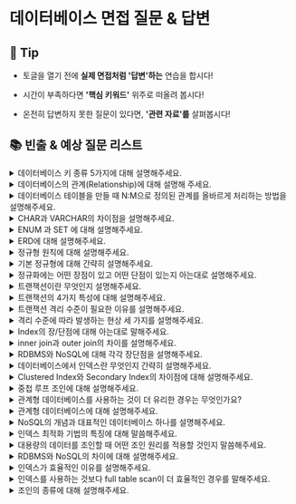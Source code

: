 # 데이터베이스 면접 질문 & 답변

## 🎁 Tip

- 토글을 열기 전에 **실제 면접처럼 '답변'하는** 연습을 합시다!

- 시간이 부족하다면 **'핵심 키워드'** 위주로 떠올려 봅시다!

- 온전히 답변하지 못한 질문이 있다면, **'관련 자료'를** 살펴봅시다!

## 📚 빈출 & 예상 질문 리스트

<details>
<summary>데이터베이스 키 종류 5가지에 대해 설명해주세요.</summary>

### 👨🏻‍💻 **답변**

``` 
키는 테이블 간의 관계를 명확하게 하고, 데이터를 식별하고 관리하기 위한 속성입니다.
키의 종류에는 슈퍼키, 후보키, 기본키, 대체키, 외래키가 있습니다. 
슈퍼키는 각 레코드를 유일하게 식별할 수 있는 유일성을 갖춘 키입니다.
후보키는 기본키가 될 수 있는 후보들이며 유일성과 최소성을 동시에 만족하는 키입니다.
기본키는 후보키 중에서 선택된 메인 키로 유일성과 최소성을 만족하는 키입니다. 
대체키는 후보키가 두 개 이상일 경우 어느 하나를 기본키로 지정하고 남은 후보키들을 의미합니다.
외래키는 다른 테이블의 기본키를 참조하는 값으로 개체와의 관계를 식별하는 데 사용합니다. 
```

### 🎯 **핵심 키워드**

```
슈퍼키, 후보키, 기본키, 대체키, 외래키, 식별, 유일성, 최소성
```

### 📔 **관련 자료**

- [1. 데이터베이스의 기본](1.%20데이터베이스의%20기본.md)

</details>

<details>
<summary>데이터베이스의 관계(Relationship)에 대해 설명해 주세요.</summary>

### 👨🏻‍💻 **답변**

```
테이블 관계의 종류에는 1:1 관계, 1:N 관계, N:M 관계가 있습니다.
1:1 관계는 하나의 레코드가 다른 테이블의 레코드 한 개와 연결된 경우를 말합니다.
1:N 관계는 하나의 레코드가 서로 다른 여러 개의 레코드와 연결된 경우를 말합니다.
N:M(다대다) 관계는 여러 개의 레코드가 다른 테이블의 여러 개의 레코드와 연결된 경우를 말합니다.
N:M 관계의 경우 1:N(일대다) 관계와 비슷하지만, 양방향에서 다수의 레코드를 가질 수 있다는 특징이 있습니다.
```

### 🎯 **핵심 키워드**

```
테이블, 레코드, 연결, 양방향
```

### 📔 **관련 자료**

- [1. 데이터베이스의 기본](1.%20데이터베이스의%20기본.md)

</details>

<details>
<summary>데이터베이스 테이블을 만들 때 N:M으로 정의된 관계를 올바르게 처리하는 방법을 설명해주세요.</summary>

### 👨🏻‍💻 **답변**
``` 
N:M으로 정의된 관계의 경우 두 테이블의 중간에 1:N, 1:M으로 만들 수 있는 테이블을 추가합니다.
이 때 테이블의 이름은 보통 기존 두 테이블의 이름을 언더바를 기준으로 합친 것이 됩니다.
예를 들어 학생과 강의라는 테이블이 N:M으로 정의된 경우, 학생_강의 라는 테이블을 추가하게 됩니다.
```
### 🎯 **핵심 키워드**
```
중간 테이블
```
### 📔 **관련 자료**
- [1. 데이터베이스의 기본](1.%20데이터베이스의%20기본.md)
</details>

<details>
<summary> CHAR과 VARCHAR의 차이점을 설명해주세요.</summary>

### 👨🏻‍💻 **답변**

```
CHAR과 VARCHAR 모두 수를 입력받아 몇 자까지 입력받을지를 정할 수 있습니다.
하지만 CHAR의 경우 테이블을 생성할 때 선언된 길이로 고정되며 레코드를 저장할 때 무조건 선언한 길이 값으로 고정해서 저장됩니다.
반면 VARCHAR의 경우 가변 길이 문자열로 입력된 데이터에 따라 용량을 가변시켜 저장합니다.
따라서 CHAR은 유동적이지 않은 길이를 가진 데이터의 경우 효율적이고 VARCHAR의 경우 유동적인 길이를 가진 데이터를 저장할 때 효율적입니다.
```

### 🎯 **핵심 키워드**

```
가변 길이 문자열, 고정 길이 문자열
```

### 📔 **관련 자료**
- [1. 데이터베이스의 기본](1.%20데이터베이스의%20기본.md)

</details>

<details>
<summary>ENUM 과 SET 에 대해 설명해주세요.</summary>

### 👨🏻‍💻 **답변**
``` 
모두 문자열을 열거한 타입입니다.
ENUM은 ('x-small','small','medium','large','x-large') 형태로 쓰이며, 이 중에서 하나만 선택하는 단일 선택만 가능하고 ENUM 리스트에 없는 잘못된 값을 삽입하면 빈 문자열이 대신 삽입됩니다.
ENUM을 이용하면 x-small 등이 0,1 등으로 매핑되어 메모리를 적게 사용하는 이점을 얻습니다.
ENUM은 최대 65,535 개의 요소들을 넣을 수 있습니다.
SET은 ENUM 과 비슷하지만 여러 개의 데이터를 선택할 수 있고 비트 단위의 연산을 할 수 있으며 최대 64개의 요소를 집어넣을 수 있다는 점이 다릅니다.
ENUM이나 SET 등 쓸 경우 공간적으로 이점을 볼 수 있지만 애플리케이션의 수정에 따라 데이터베이스의 ENUM이나 SET 에서 정의한 목록을 수정해야 한다는 단점이 있습니다.
```
### 🎯 **핵심 키워드**
```
단일 선택, 문자열 열거, 빈 문자열 
```
</details>

<details>
<summary>ERD에 대해 설명해주세요.</summary>

### 👨🏻‍💻 **답변**

``` 
ERD는 릴레이션 간의 관계들을 정의한 것으로 데이터베이스를 구축할 때 가장 기초적인 뼈대 역할을 합니다. 
ERD는 시스템 요구 사항을 기반으로 작성됩니다. 그리고 해당 ERD를 기반으로 데이터베이스를 구축합니다.
데이터베이스를 구축한 이후에도 디버깅, 비즈니스 프로세스 재설계 등이 필요한 경우에 설계도 역할을 담당하기도 합니다.
```

### 🎯 **핵심 키워드**

```
릴레이션, 관계
```

### 📔 **관련 자료**

- [2. ERD와 정규화 과정](2.%20ERD와%20정규화%20과정.md)

</details>

<details>
<summary> 정규형 원칙에 대해 설명해주세요. </summary>

### 👨🏻‍💻 **답변**

```
정규형 원칙은 다음과 같이 설명할 수 있습니다.
첫번째로 분해로 인한 정보 손실이 발생하지 않아야 하며 분해된 테이블을 조인하면 복원이 가능해야 합니다.
두번째는 분해하면 분해할수록 데이터의 중복성을 감소시켜야 합니다.
마지막으로 독립적인 관계는 별개의 테이블로 표현해야 합니다.
앞서 말씀드린 정규형 원칙을 기반으로 정규형을 만들어 가게 됩니다.
```

### 🎯 **핵심 키워드**

```
분해, 데이터 중복성 감소, 독립적인 관계
```

### 📔 **관련 자료**

- [2. ERD와 정규화 과정](2.%20ERD와%20정규화%20과정.md)

</details>

<details>
<summary> 기본 정규형에 대해 간략히 설명해주세요. </summary>

### 👨🏻‍💻 **답변**

```
기본 정규형은 제1정규형, 제2정규형, 제3정규형, 보이스코드 정규형으로 나누어져 있습니다.
제1정규형은 모든 도메인이 원자값만으로 구성되어있는 것을 뜻합니다.
제2정규형은 제1정규형이며 부분 함수의 종속성을 제거하여 완전 함수 종속적인 형태를 뜻합니다.
이 때 완전 함수 종속이란 하나의 컬럼이 다른 컬럼의 모든 값에 대해 종속되어 있는 경우를 말합니다. 
제3정규형은 제2정규형이며 기본키가 아닌 모든 속성이 이행적 함수 종속을 만족하지 않는 형태를 뜻합니다.
이 때 이행적 함수 종속이란 속성이 A→B이고, B→C이면서 A→C의 관계에 있는 것을 의미합니다. 
보이스코드 정규형은 제3정규형이고, 모든 결정자가 후보키인 상태를 말합니다.
정규형을 높인다고 무조건적으로 좋은 것은 아니며, 오히려 성능이 나빠질 수도 있으므로 상황에 따라 알맞은 테이블 정규형 수준을 정해야 합니다.
```

### 🎯 **핵심 키워드**

```
제1정규형, 제2정규형, 제3정규형, 보이스코드 정규형, 원자값, 부분 함수 종속성, 이행적 함수 종속, 결정자
```

### 📔 **관련 자료**

- [2. ERD와 정규화 과정](2.%20ERD와%20정규화%20과정.md)

</details>

<details>
<summary>정규화에는 어떤 장점이 있고 어떤 단점이 있는지 아는대로 설명해주세요.</summary>

### 👨🏻‍💻 **답변**
``` 
장점
1. 데이터베이스 변경 시 이상현상이 발생하는 문제점을 해결할 수 있습니다.
2. 데이터베이스 구조 확장 시 정규화된 데이터베이스는 그 구조를 변경하지 않아도 되거나 일부만 변경해도 됩니다.
단점
릴레이션의 분해로 인해 릴레이션 간의 연산(JOIN 연산)이 많아진다. 이로인해 질의에 대한 응답 시간이 느려질 수 있습니다.
```
### 🎯 **핵심 키워드**
```
이상현상 해결, 연산 증가, 속도
```
### 📔 **관련 자료**
- [2. ERD와 정규화 과정](2.%20ERD와%20정규화%20과정.md)
</details>

<details>
<summary>트랜잭션이란 무엇인지 설명해주세요.</summary>

### 👨🏻‍💻 **답변**
``` 
트랜잭션이란 데이터베이스에서 수행되는 작업의 단위를 말합니다.
이 작업은 한 번에 완전히 수행되거나 전혀 수행되지 않아야 하며, 이는 커밋과 롤백으로 구현됩니다.
트랜잭션은 데이터베이스의 무결성을 보장하기 위해 중요하며, ACID 속성을 준수해야 합니다.
```
### 🎯 **핵심 키워드**
```
완전성, 커밋, 롤백
```
### 📔 **관련 자료**
- [3. 트랜잭션과 무결성](3.%20트랜잭션과%20무결성.md)
</details>


<details>
<summary> 트랜잭션의 4가지 특성에 대해 설명해주세요. </summary>

### 👨🏻‍💻 **답변**

```
ACID 라고도 불리는 트랜잭션의 특징에는 원자성, 일관성, 독립성, 지속성이 있습니다.
원자성은 트랜잭션과 관련된 일이 모두 수행되었거나 되지 않았거나를 보장하는 특징입니다.
일관성은 작업처리 결과는 항상 일관성이 있어야 한다는 특징입니다.
격리성은 트랜잭션 수행 시 다른 트랜잭션의 작업이 끼어들지 못하도록 보장한다는 특징입니다.
마지막으로 지속성은 성공적으로 수행된 트랜잭션은 영원히 반영되어야 한다는 특징입니다.
```

### 🎯 **핵심 키워드**

```
원자성, 일관성, 격리성, 지속성, 트랜잭션
```

### 📔 **관련 자료**

- [3. 트랜잭션과 무결성](3.%20트랜잭션과%20무결성.md)

</details>

<details>
<summary>트랜잭션 격리 수준이 필요한 이유를 설명해주세요.</summary>

### 👨🏻‍💻 **답변**
``` 
우선 격리 수준이란 트랜잭션끼리 얼마나 서로 고립되어 있는지를 나타내는 수준입니다. 즉, 한 트랜잭션이 다른 트랜잭션이 변경한 데이터에 대한 접근 강도를 의미합니다.
이러한 격리 수준은 트랜잭션의 ACID 특성을 보장하기 위해서 사용합니다.
Locking을 통해 이를 해결할 수 있지만, 무조건적인 Locking은 성능저하를 가져옵니다. 반대로 느슨한 Locking은 데이터 무결성에 큰 문제를 가져옵니다.
효율적인 Locking의 사용을 위해 적절한 격리수준은 반드시 필요합니다.
```
### 🎯 **핵심 키워드**
```
ACID 보장, Locking
```
### 📔 **관련 자료**
- [Isolation Level이란?](https://akasai.space/db/about_isolation/#:~:text=%ED%95%84%EC%9A%94%EC%84%B1,%ED%81%B0%20%EB%AC%B8%EC%A0%9C%EB%A5%BC%20%EA%B0%80%EC%A0%B8%EC%98%B5%EB%8B%88%EB%8B%A4.)
</details>

<details>
<summary>격리 수준에 따라 발생하는 현상 세 가지를 설명해주세요.</summary>

### 👨🏻‍💻 **답변**

```
격리 수준에 따라 발생하는 현상에는 팬텀 리드, 반복 가능하지 않은 조회, 더티 리드가 있습니다.
팬텀 리드는 한 트랜잭션 내에서 동일한 쿼리를 보냈을 때 해당 조회 결과가 다른 경우를 말합니다.
반복 가능하지 않은 조회는 한 트랜잭션 내의 같은 행에 두 번 이상 조회가 발생했는데, 그 값이 다른 경우를 말합니다. 반복 가능하지 않은 조회는 행 값이 달라질 수 있는데, 팬텀 리드는 다른 행이 선택될 수도 있다는 차이점이 있습니다.
더티 리드는 한 트랙잭션이 실행 중일 때 다른 트랜잭션에 의해 수정되었지만 아직 커밋되지 않은 행의 데이터를 읽는 경우를 말합니다.
```

### 🎯 **핵심 키워드**

```
트랜잭션, 쿼리, 데이터
```

### 📔 **관련 자료**

- [3. 트랜잭션과 무결성](1.%20트랜잭션과%20무결성.md)

</details>


<details>
<summary>Index의 장/단점에 대해 아는대로 말해주세요.</summary>

### 👨🏻‍💻 **답변**

``` 
인덱스의 장점에 대해 말씀드리겠습니다. 
테이블을 조회하는 속도와 그에 따른 성능을 향상시킬 수 있습니다.
전반적인 시스템의 부하를 줄일 수 있습니다.

인덱스의 단점에 대해 말씀드리겠습니다.
인덱스를 관리하기 위해 DB의 약 10%에 해당하는 저장공간이 필요합니다.
CREATE(삽입), DELETE(삭제), UPDATE(수정) 작업 시에도 인덱스를 업데이트해야 하므로 성능 저하가 발생할 수 있다.
```

### 🎯 **핵심 키워드**

```
검색 속도 향상, 테이블 조회 속도, 인덱스 업데이트 시 성능 저하 우려
```

### 📔 **관련 자료**

- [5. 인덱스](5.%20인덱스.md)

</details>

<details>
<summary>inner join과 outer join의 차이를 설명해주세요.</summary>

### 👨🏻‍💻 **답변**

``` 
inner join은 두 개의 테이블 간에 공통된 값을 기준으로 레코드를 결합하는 방법입니다.
outer join 또한 두 개의 테이블 간에 공통된 값을 기준으로 레코드를 결합하지만, 
inner join과 달리 일치하지 않는 레코드도 결과에 포함됩니다.
일치하지 않는 레코드를 표시하기 위해 NULL 값을 채워넣습니다.
```

### 🎯 **핵심 키워드**

```
공통된 값 기준, 일치하지 않는 레코드
```

### 📔 **관련 자료**

- [6. 조인의 종류](6.%20조인의%20종류.md)

</details>

<details>
<summary>RDBMS와 NoSQL에 대해 각각 장단점을 설명해주세요.</summary>

### 👨🏻‍💻 **답변**

``` 
RDBMS의 장점으로는 데이터 중복 배제로 데이터 이상 발생 및 용량 증가를 최소화한다는 점이 있습니다.
단점으로는 조인이 복잡한 경우 쿼리 프로세싱도 복잡해져 성능이 저하된다는 점이 있습니다.

NoSQL의 장점으로는 쿼리 프로세싱이 단순화되어 대용량 데이터 처리 성능이 향상된다는 점이 있습니다. 
단점으로는 데이터 중복에 의해 데이터 일관성이 저하되고 용량이 증가한다는 점이 있습니다.
```

### 🎯 **핵심 키워드**

```
데이터 중복, 쿼리 프로세싱
```

### 📔 **관련 자료**

- [4. 데이터베이스의 종류](4.%20데이터베이스의%20종류.md)

</details>

<details>
<summary> 데이터베이스에서 인덱스란 무엇인지 간략히 설명해주세요. </summary>

### 👨🏻‍💻 **답변**

```
추가적인 쓰기 작업과 저장 공간을 활용하여 데이터베이스 테이블의 검색 속도를 향상시키기 위한 자료구조입니다.
책으로 비유하자면 목차로 비유할 수 있습니다.
인덱스를 사용하면 테이블을 조회하는 속도를 높이고 또 그에 따른 성능을 향상시킬 수 있습니다. 
하지만 인덱스를 사용하기 위해 DB의 약 10%에 해당하는 저장공간이 추가로 필요하며 잘못 사용할 경우 성능이 오히려 저하될 수 있다는 단점을 가지고 있습니다.
인덱스를 구현할 때 사용되는 대표적인 자료구조로는 해시 테이블과 B-tree가 있습니다.
```

### 🎯 **핵심 키워드**

```
데이터베이스 테이블의 검색 속도를 향상시키기 위한 자료구조, 성능 향상, 저장공간 추가적 필요, 자료구조, 해시 테이블, B-tree
```

### 📔 **관련 자료**

- [5. 인덱스](5.%20인덱스.md)

</details>

<details>
<summary> Clustered Index와 Secondary Index의 차이점에 대해 설명해주세요. </summary>

### 👨🏻‍💻 **답변**

```
첫 번째로 클러스터드 인덱스는 테이블당 인덱스가 오직 한 개만 존재합니다. 
반면 세컨더리 인덱스는 테이블 당 여러개의 인덱스를 생성할 수 있습니다.

두 번째로 클러스터드 인덱스는 테이블 자체를 정렬하므로 별도의 공간을 필요로하지 않습니다. 
하지만 세컨더리 인덱스의 경우 인덱스가 저징되는 별도의 공간이 필요합니다.

마지막으로 클러스터드 인덱스는 데이터를 삽입할 때 모든 테이블에 존재하는 데이터들의 순서를 유지해야하므로 많은 비용이 발생하게 됩니다. 
세컨더리 인덱스의 경우 별도의 공간에 인덱스를 생성해야하기 때문에 추가적인 작업이 필요합니다.

따라서 클러스터드 인덱스는 테이블의 데이터가 자주 업데이트되지 않는 경우나 항상 정렬된 데이터를 반환해야하는 경우에 적합하고,
세컨더리 인덱스는 데이터의 업데이트가 자주 일어나거나 특정 컬럼이 쿼리에서 자주 사용되는 경우에 적합합니다.
```

### 🎯 **핵심 키워드**

```
테이블당 인덱스 개수, 공간 필요 유무, 데이터 삽입 시 발생하는 비용
```

### 📔 **관련 자료**

- [Clustered vs NonClustered (index 개념)](https://gwang920.github.io/database/clusterednonclustered/#%EA%B2%B0%EB%A1%A0)
- [5. 인덱스](5.%20인덱스.md)

</details>

<details>
<summary> 중첩 루프 조인에 대해 설명해주세요. </summary>

### 👨🏻‍💻 **답변**

```
중첩 루프 조인은 중첩 for문과 같은 원리로 조건에 맞는 조인을 하는 방법입니다.
랜덤 접근에 대한 비용이 많이 증가하기 때문에 대용량의 테이블에서는 사용하지 않습니다.
선행테이블을 풀스캔하기 때문에 선행테이블의 크기가 작을수록 유리하고 후행테이블에는 반드시 인덱스가 존재해야합니다.
"t1, t2 테이블을 조인한다" 라고 했을 때 선행테이블인 t1에서 행을 한 번에 하나씩 읽고 조건에 맞는 경우 t2 테이블을 한 줄씩 읽으며 조인을 수행합니다.
```

### 🎯 **핵심 키워드**

```
중첩 for문, 대용량 테이블 부적합, 선행테이블 작은 크기 유리, 후행 테이블 인덱스 필수
```

### 📔 **관련 자료**

- [7. 조인의 원리](7.%20조인의%20원리.md)
- [Join 기법 정리 (Nested Loop, Sort Merge, Hash)](https://devlog.changhee.me/posts/Join%EA%B8%B0%EB%B2%95_%EC%A0%95%EB%A6%AC/)

</details>

<details>
<summary> 관계형 데이터베이스를 사용하는 것이 더 유리한 경우는 무엇인가요? </summary>

### 👨🏻‍💻 **답변**

```
NoSQL과 비교했을 때 관계형 데이터베이스가 갖는 장점은 스키마가 명확하게 정의되었다는 점, 데이터 무결성을 보장한다는 점 등이 있습니다.
따라서 관계를 맺고 있는 데이터가 자주 변경되는 애플리케이션의 경우 혹은 명확한 스키마가 사용자와 데이터에게 중요한 경우 관계형 데이터베이스를 사용하는 것이 유리합니다. 
```

### 🎯 **핵심 키워드**

```
명확한 스키마, 데이터 무결성 보장, 관계형 데이터 변경 잦음
```

### 📔 **관련 자료**

- [4. 데이터베이스의 종류](4.%20데이터베이스의%20종류.md)
- [SQL과 NOSQL의 차이](https://gyoogle.dev/blog/computer-science/data-base/SQL%20&%20NOSQL.html)


</details>

<details>
<summary>관계형 데이터베이스에 대해 설명해주세요.</summary>

### 👨🏻‍💻 **답변**
``` 
관계형 데이터베이스는 SQL 언어를 기반으로 하는 데이터베이스 입니다.
데이터를 행과 열이 있는 테이블로 저장하고, 행에는 데이터 값이, 열에는 데이터 속성이 포함됩니다.
대표적인 관계형 데이터베이스에는 MySQL이 있습니다.
```
### 🎯 **핵심 키워드**
```
SQL 언어, 테이블, MySQL
```
### 📔 **관련 자료**
- [4. 데이터베이스의 종류](4.%20데이터베이스의%20종류.md)
</details>

<details>
<summary>NoSQL의 개념과 대표적인 데이터베이스 하나를 설명해주세요.</summary>

### 👨🏻‍💻 **답변**
``` 
NoSQL은 RDBMS와는 달리 데이터 간의 관계를 정의하지 않는 데이터베이스입니다.
데이터는 키-값 형태로 저장되고, 여러 서버에 데이터를 분산 저장하여 특정 서버에 장애가 발생해도 데이터의 유실이나 서비스 중지가 발생하지 않도록 합니다.
주로 빅데이터와 분산 시스템 환경에서 대용량의 데이터를 처리하는데 적합한 데이터베이스입니다.
대표적인 NoSQL 에는 MongoDB가 있습니다. MongoDB는 JSON을 통해 데이터에 접근할 수 있고, 도큐먼트를 생성할 때마다 다른 컬렉션과의 중복을 방지할 수 있는 ObjectId가 생성되며 빅데이터를 저장할 때 성능이 좋습니다.
```
### 🎯 **핵심 키워드**
```
키-값, 분산 시스템, 빅데이터
```
### 📔 **관련 자료**
- [4. 데이터베이스의 종류](4.%20데이터베이스의%20종류.md)
</details>

<details>
<summary>인덱스 최적화 기법의 특징에 대해 말씀해주세요.</summary>

### 👨🏻‍💻 **답변**
``` 
최적화 기법의 경우 데이터베이스마다 다를 수 있습니다만, MongoDB를 기준으로 특징 3가지를 말씀드리겠습니다.
먼저 인덱스는 인덱스 리스트와 컬렉션 순으로 탐색하기 때문에 관련 읽기 비용이 들 수 있어서 무조건적인 사용은 지양하도록 합니다.
두 번째로, 각 서비스에서 사용하는 객체의 깊이와 테이블 크기에 맞는 테스팅을 통해 시간을 최소화합니다.
마지막으로 복합 인덱스를 생성할 때는 같음, 정렬, 다중값, 카디널리티 순으로 생성해야 합니다.
이 때 카디널리티는 높은 순으로 생성하여, 가장 중복도가 적은 필드의 인덱스를 먼저 설정합니다.
```
### 🎯 **핵심 키워드**
```
읽기 비용, 시간 최소화, 복합 인덱스
```
### 📔 **관련 자료**
- [5. 인덱스](5.%20인덱스.md)
</details>

<details>
<summary>대용량의 데이터를 조인할 때 어떤 조인 원리를 적용할 것인지 말씀해주세요.</summary>

### 👨🏻‍💻 **답변**
``` 
대용량의 데이터에 조인 시 적용할 수 있는 조인 원리에는 정렬 병합 조인과 해시 조인이 있습니다.
정렬 병합 조인의 경우 어느 한 쪽이라도 정렬 작업이 종료되지 않으면 조인이 시작될 수 없으므로 두 테이블 조인 집합의 크기가 많이 차이가 난다면 한쪽에 '대기' 상태가 발생하여 비효율적입니다. 하지만 두 테이블의 사이즈가 비슷한 경우에는 유리합니다.
따라서 두 테이블의 사이즈가 비슷한 경우 정렬 병합 조인을, 차이가 많이 나는 경우 해시 조인을 적용할 것입니다.
```
### 🎯 **핵심 키워드**
```
정렬 병합 조인, 해시 조인, 테이블 사이즈
```
### 📔 **관련 자료**
- [7. 조인의 원리](7.%20조인의%20원리.md)
</details>

<details>
<summary>RDBMS와 NoSQL의 차이에 대해 설명해주세요.</summary>

### 👨🏻‍💻 **답변**

``` 
RDBMS는 모든 데이터를 행과 열로 이루어진 2차원 테이블 형태로 표현하며, 테이블 간의 관계를 표현할 수 있습니다. 
반면 NoSQL은 컬렉션이라는 형태로 데이터를 관리하며, 데이터간의 관계를 정의하지 않고, 동적 스키마를 사용하여 좀 더 자유롭게 데이터를 관리할 수 있습니다.
또한, NoSQL은 표준적인 질의(SQL)도 존재하지 않습니다.
관계형 데이터베이스는 스케일링에 제약이 있어 데이터베이스를 여러 서버에 분산하여 처리량과 성능을 향상시키는 수평적 확장이 어렵고,
NoSQL은 수평적 확장이 비교적 쉽습니다.
관계형 데이터베이스는 데이터 무결성을 높이는 데 유리하며, NoSQL은 스키마가 유연하지만 데이터 중복의 위험이 있습니다.
```

### 🎯 **핵심 키워드**

```
테이블, 컬렉션, 관계, SQL
```

### 📔 **관련 자료**

- [4. 데이터베이스의 종류](4.%20데이터베이스의%20종류.md)

</details>

<details>
<summary>인덱스가 효율적인 이유를 설명해주세요.</summary>

### 👨🏻‍💻 **답변**

```
인덱스는 특정 조건을 만족하는 레코드를 빠르게 조회하기 위해 사용합니다.
인덱스가 효율적인 이유는, 효율적인 단계를 거쳐 모든 요소에 접근할 수있는 균형 잡힌 트리 구조로 되어있으며
트리 깊이가 리프 노드 수에 비해 매우 느리게 성장하는 특성인 대수확장성을 가지고 있기 때문입니다.
```

### 🎯 **핵심 키워드**

```
균형 잡힌 트리 구조, 대수확장성
```

### 📔 **관련 자료**

- [5. 인덱스](5.%20인덱스.md)

</details>

<details>
<summary>인덱스를 사용하는 것보다 full table scan이 더 효율적인 경우를 말해주세요.</summary>

### 👨🏻‍💻 **답변**

```
테이블의 전체 데이터 수가 너무 적거나, 조회하려는 데이터가 테이블의 상당 부분을 차지할 때는
인덱스를 사용하는 것보다 full table scan을 하는 것이 더 효율적입니다.
이 경우 인덱스가 존재하더라도 DBMS의 optimizer 판단 하에 full table scan을 진행하기도 합니다.
```

### 🎯 **핵심 키워드**

```
데이터 수
```

### 📔 **관련 자료**

- [5. 인덱스](5.%20인덱스.md)

</details>

<details>
<summary>조인의 종류에 대해 설명해주세요.</summary>

### 👨🏻‍💻 **답변**

```
대표적인 조인의 종류로는 크게 Inner Join과 Outer Join이 있습니다.
Inner 조인은 두 테이블에서 조인 조건에 일치하는 레코드로만 결과 테이블을 만드는 방식입니다.
Outer Join은 조인 조건을 만족하지 않는 레코드(튜플)들도 결과 테이블에 포함하는 조인 방식으로,
Left Outer Join, Right Outer Join, Full Outer Join으로 나뉩니다.
Left Outer Join은 조인문 왼쪽 테이블의 모든 결과를 가져와서 오른쪽 테이블의 데이터와 매칭하고,
매칭되는 데이터가 없는 경우 null로 표시합니다.
Right Outer Join은 반대로 조인문 오른쪽 테이블의 모든 결과를 가져와서 왼쪽 테이블의 데이터와 매칭하고,
매칭되는 데이터가 없는 경우 null로 표시합니다.
Full Outer Join은 양쪽 모두 조인 조건에 부합하지 않는 레드코들까지도 결과 테이블에 포함합니다.
```

### 🎯 **핵심 키워드**

```
Inner Join, Outer Join, 조인 조건, null
```

### 📔 **관련 자료**

- [6. 조인의 종류](6.%20조인의%20종류.md)

</details>